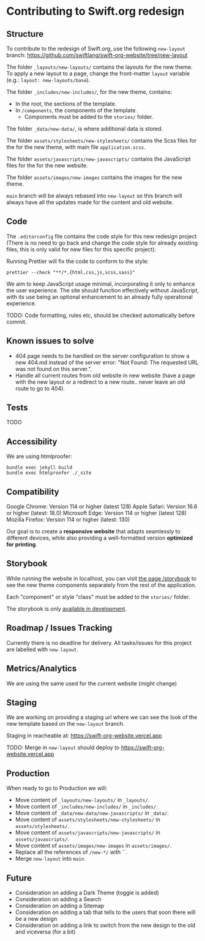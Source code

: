 # Contributing to Swift.org redesign

## Structure

To contribute to the redesign of Swift.org, use the following `new-layout` branch: https://github.com/swiftlang/swift-org-website/tree/new-layout

The folder `_layouts/new-layouts/` contains the layouts for the new theme.
To apply a new layout to a page, change the front-matter `layout` variable (e.g.: `layout: new-layouts/base`).

The folder `_includes/new-includes/`, for the new theme, contains:
* In the root, the sections of the template.
* In `/components`, the components of the template.
    * Components must be added to the `stories/` folder.

The folder `_data/new-data/`, is where additional data is stored.

The folder `assets/stylesheets/new-stylesheets/` contains the Scss files for the for the new theme, with main file `application.scss`.

The folder `assets/javascripts/new-javascripts/` contains the JavaScript files for the for the new website.

The folder `assets/images/new-images` contains the images for the new theme.

`main` branch will be always rebased into `new-layout` so this branch will always have all the updates made for the content and old website.

## Code

The `.editorconfig` file contains the code style for this new redesign project (There is no need to go back and change the code style for already existing files, this is only valid for new files for this specific project).

Running Prettier will fix the code to conform to the style:
```
prettier --check "**/*.{html,css,js,scss,sass}"
```

We aim to keep JavaScript usage minimal, incorporating it only to enhance the user experience. The site should function effectively without JavaScript, with its use being an optional enhancement to an already fully operational experience.

TODO: Code formatting, rules etc, should be checked automatically before commit.

## Known issues to solve

* 404 page needs to be handled on the server configuration to show a new 404.md instead of the server error: "Not Found: The requested URL was not found on this server.".
* Handle all current routes from old website in new website (have a page with the new layout or a redirect to a new route.. never leave an old route to go to 404).

## Tests

TODO

## Accessibility

We are using htmlproofer:
```
bundle exec jekyll build
bundle exec htmlproofer ./_site
```

## Compatibility

Google Chrome: Version 114 or higher (latest 128)
Apple Safari: Version 16.6 or higher (latest: 18.0)
Microsoft Edge: Version 114 or higher (latest 128)
Mozilla Firefox: Version 114 or higher (latest: 130)

Our goal is to create a **responsive website** that adapts seamlessly to different devices, while also providing a well-formatted version **optimized for printing**.

## Storybook

While running the website in localhost, you can visit [the page /storybook](127.0.0.1:4000/storybook) to see the new theme components separately from the rest of the application.

Each "component" or style "class" must be added to the `stories/` folder.

The storybook is only [available in development](https://github.com/swiftlang/swift-org-website/blob/new-layout/README.md#running-locally).

## Roadmap / Issues Tracking

Currently there is no deadline for delivery.
All tasks/issues for this project are labelled with `new-layout`.

## Metrics/Analytics

We are using the same used for the current website (might change)

## Staging

We are working on providing a staging url where we can see the look of the new template based on the `new-layout` branch.

Staging in reacheable at: https://swift-org-website.vercel.app

TODO: Merge in `new-layout` should deploy to https://swift-org-website.vercel.app

## Production

When ready to go to Production we will:
* Move content of `_layouts/new-layouts/` in `_layouts/`.
* Move content of `_includes/new-includes/` in `_includes/`.
* Move content of `_data/new-data/new-javascripts/` in `_data/`.
* Move content of `assets/stylesheets/new-stylesheets/` in `assets/stylesheets/`.
* Move content of `assets/javascripts/new-javascripts/` in `assets/javascripts/`.
* Move content of `assets/images/new-images` in `assets/images/`.
* Replace all the references of `/new-*/` with ``.
* Merge `new-layout` into `main`.

## Future

* Consideration on adding a Dark Theme (toggle is added)
* Consideration on adding a Search
* Consideration on adding a Sitemap
* Consideration on adding a tab that tells to the users that soon there will be a new design
* Consideration on adding a link to switch from the new design to the old and viceversa (for a bit)
